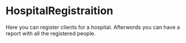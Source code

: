 # HospitalRegistraition
Here you can register clients for a hospital. Afterwords you can have a report with all the registered people.
